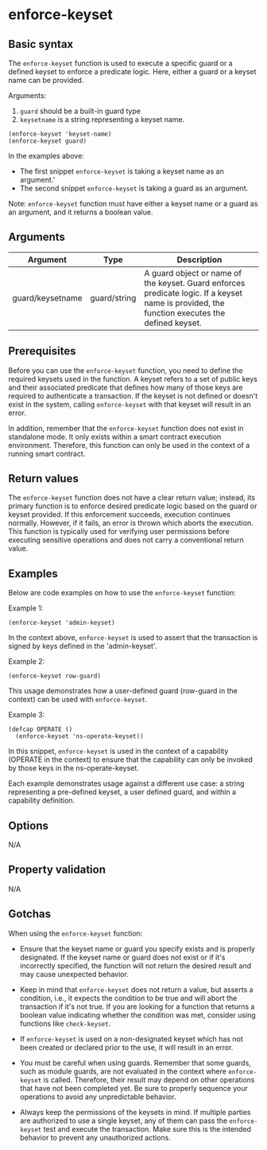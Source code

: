 # enforce-keyset

## Basic syntax

The `enforce-keyset` function is used to execute a specific guard or a defined keyset to enforce a predicate logic. Here, either a guard or a keyset name can be provided. 

Arguments: 
1. `guard` should be a built-in guard type
2. `keysetname` is a string representing a keyset name. 

```pact
(enforce-keyset 'keyset-name)
(enforce-keyset guard)
```
In the examples above:
- The first snippet `enforce-keyset` is taking a keyset name as an argument.'
- The second snippet `enforce-keyset` is taking a guard as an argument. 

Note: `enforce-keyset` function must have either a keyset name or a guard as an argument, and it returns a boolean value.

## Arguments

| Argument | Type | Description |
| --- | --- | --- |
| guard/keysetname | guard/string | A guard object or name of the keyset. Guard enforces predicate logic. If a keyset name is provided, the function executes the defined keyset. |

## Prerequisites

Before you can use the `enforce-keyset` function, you need to define the required keysets used in the function. A keyset refers to a set of public keys and their associated predicate that defines how many of those keys are required to authenticate a transaction. If the keyset is not defined or doesn't exist in the system, calling `enforce-keyset` with that keyset will result in an error. 

In addition, remember that the `enforce-keyset` function does not exist in standalone mode. It only exists within a smart contract execution environment. Therefore, this function can only be used in the context of a running smart contract.

## Return values

The `enforce-keyset` function does not have a clear return value; instead, its primary function is to enforce desired predicate logic based on the guard or keyset provided. If this enforcement succeeds, execution continues normally. However, if it fails, an error is thrown which aborts the execution. This function is typically used for verifying user permissions before executing sensitive operations and does not carry a conventional return value.

## Examples

Below are code examples on how to use the `enforce-keyset` function:

Example 1:
```pact
(enforce-keyset 'admin-keyset)
```
In the context above, `enforce-keyset` is used to assert that the transaction is signed by keys defined in the 'admin-keyset'.

Example 2:
```pact
(enforce-keyset row-guard)
```
This usage demonstrates how a user-defined guard (row-guard in the context) can be used with `enforce-keyset`. 

Example 3:
```pact
(defcap OPERATE ()
  (enforce-keyset 'ns-operate-keyset))
```
In this snippet, `enforce-keyset` is used in the context of a capability (OPERATE in the context) to ensure that the capability can only be invoked by those keys in the ns-operate-keyset.

Each example demonstrates usage against a different use case: a string representing a pre-defined keyset, a user defined guard, and within a capability definition.

## Options

N/A

## Property validation

N/A

## Gotchas

When using the `enforce-keyset` function:

- Ensure that the keyset name or guard you specify exists and is properly designated. If the keyset name or guard does not exist or if it's incorrectly specified, the function will not return the desired result and may cause unexpected behavior.
  
- Keep in mind that `enforce-keyset` does not return a value, but asserts a condition, i.e., it expects the condition to be true and will abort the transaction if it's not true. If you are looking for a function that returns a boolean value indicating whether the condition was met, consider using functions like `check-keyset`.

- If `enforce-keyset` is used on a non-designated keyset which has not been created or declared prior to the use, it will result in an error.

- You must be careful when using guards. Remember that some guards, such as module guards, are not evaluated in the context where `enforce-keyset` is called. Therefore, their result may depend on other operations that have not been completed yet. Be sure to properly sequence your operations to avoid any unpredictable behavior.
  
- Always keep the permissions of the keysets in mind. If multiple parties are authorized to use a single keyset, any of them can pass the `enforce-keyset` test and execute the transaction. Make sure this is the intended behavior to prevent any unauthorized actions.


